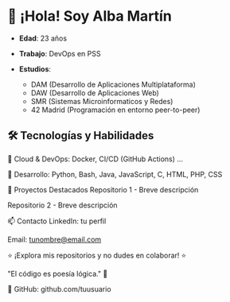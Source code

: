 # 👋 ¡Hola! Soy Alba Martín
- **Edad**: 23 años

- **Trabajo**: DevOps en PSS

- **Estudios**:

  - DAM (Desarrollo de Aplicaciones Multiplataforma)
  - DAW (Desarrollo de Aplicaciones Web)
  - SMR (Sistemas Microinformaticos y Redes)
  - 42 Madrid (Programación en entorno peer-to-peer)

## 🛠️ Tecnologías y Habilidades
🔹 Cloud & DevOps: Docker, CI/CD (GitHub Actions) ...

🔹 Desarrollo: Python, Bash, Java, JavaScript, C, HTML, PHP, CSS

🚀 Proyectos Destacados
Repositorio 1 - Breve descripción

Repositorio 2 - Breve descripción

📫 Contacto
LinkedIn: tu perfil

Email: tunombre@email.com

⭐ ¡Explora mis repositorios y no dudes en colaborar! ⭐

"El código es poesía lógica." 🚀

🔹 GitHub: github.com/tuusuario
